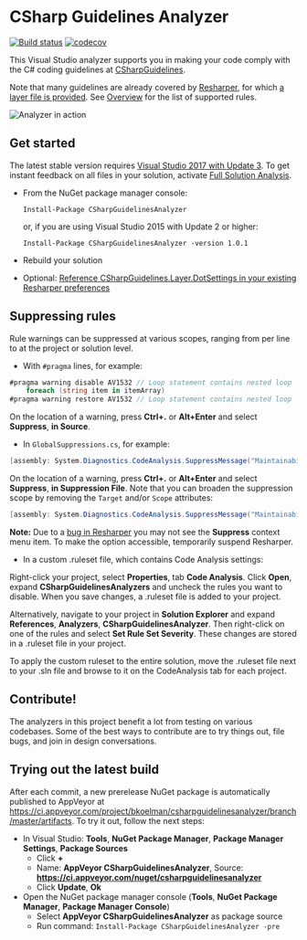 # CSharp Guidelines Analyzer

[![Build status](https://ci.appveyor.com/api/projects/status/q37dldfggtcwf6u4/branch/master?svg=true)](https://ci.appveyor.com/project/bkoelman/csharpguidelinesanalyzer/branch/master)
[![codecov](https://codecov.io/gh/bkoelman/CSharpGuidelinesAnalyzer/branch/master/graph/badge.svg)](https://codecov.io/gh/bkoelman/CSharpGuidelinesAnalyzer)

This Visual Studio analyzer supports you in making your code comply with the C# coding guidelines at [CSharpGuidelines](https://github.com/dennisdoomen/CSharpGuidelines). 

Note that many guidelines are already covered by [Resharper](https://www.jetbrains.com/resharper/), for which [a layer file is provided](https://github.com/bkoelman/CSharpGuidelinesAnalyzer/blob/master/docs/Resharper%20Settings.md).
See [Overview](https://github.com/bkoelman/CSharpGuidelinesAnalyzer/blob/master/docs/Overview.md) for the list of supported rules.

![Analyzer in action](https://github.com/bkoelman/CSharpGuidelinesAnalyzer/blob/gh-pages/images/analyzer-in-action.png)

## Get started

The latest stable version requires [Visual Studio 2017 with Update 3](https://www.visualstudio.com/). To get instant feedback on all files in your solution, activate [Full Solution Analysis](https://github.com/bkoelman/CSharpGuidelinesAnalyzer/blob/master/docs/Full%20Solution%20Analysis.md).

* From the NuGet package manager console:

  `Install-Package CSharpGuidelinesAnalyzer` 

  or, if you are using Visual Studio 2015 with Update 2 or higher:

  `Install-Package CSharpGuidelinesAnalyzer -version 1.0.1`

* Rebuild your solution

* Optional: [Reference CSharpGuidelines.Layer.DotSettings in your existing Resharper preferences](https://github.com/bkoelman/CSharpGuidelinesAnalyzer/blob/master/docs/Resharper%20Settings.md)

## Suppressing rules
Rule warnings can be suppressed at various scopes, ranging from per line to at the project or solution level.

* With `#pragma` lines, for example:
```csharp
#pragma warning disable AV1532 // Loop statement contains nested loop
    foreach (string item in itemArray)
#pragma warning restore AV1532 // Loop statement contains nested loop
```
On the location of a warning, press **Ctrl+.** or **Alt+Enter** and select **Suppress**, **in Source**.

* In `GlobalSuppressions.cs`, for example:
```csharp
[assembly: System.Diagnostics.CodeAnalysis.SuppressMessage("Maintainability", "AV1532:Loop statement contains nested loop", Justification = "<Pending>", Scope = "member", Target = "~M:CSharpGuidelinesDemo.Demo.RunDemo(System.String[][],System.Boolean,System.String)~System.Collections.Generic.List{System.String}")]
```
On the location of a warning, press **Ctrl+.** or **Alt+Enter** and select **Suppress**, **in Suppression File**.
Note that you can broaden the suppression scope by removing the `Target` and/or `Scope` attributes:

```csharp
[assembly: System.Diagnostics.CodeAnalysis.SuppressMessage("Maintainability", "AV1532:Loop statement contains nested loop", Justification = "<Pending>")]
```

**Note:** Due to a [bug in Resharper](https://youtrack.jetbrains.com/issue/RSRP-461893) you may not see the **Suppress** context menu item. To make the option accessible, temporarily suspend Resharper.

* In a custom .ruleset file, which contains Code Analysis settings:

Right-click your project, select **Properties**, tab **Code Analysis**. Click **Open**, expand **CSharpGuidelinesAnalyzers** and uncheck the rules you want to disable. When you save changes, a .ruleset file is added to your project.

Alternatively, navigate to your project in **Solution Explorer** and expand **References**, **Analyzers**, **CSharpGuidelinesAnalyzer**. Then right-click on one of the rules and select **Set Rule Set Severity**. These changes are stored in a .ruleset file in your project.

To apply the custom ruleset to the entire solution, move the .ruleset file next to your .sln file and browse to it on the CodeAnalysis tab for each project.

## Contribute!

The analyzers in this project benefit a lot from testing on various codebases. Some of the best ways to contribute are to try things out, file bugs, and join in design conversations.

## Trying out the latest build

After each commit, a new prerelease NuGet package is automatically published to AppVeyor at https://ci.appveyor.com/project/bkoelman/csharpguidelinesanalyzer/branch/master/artifacts. To try it out, follow the next steps:

* In Visual Studio: **Tools**, **NuGet Package Manager**, **Package Manager Settings**, **Package Sources**
    * Click **+**
    * Name: **AppVeyor CSharpGuidelinesAnalyzer**, Source: **https://ci.appveyor.com/nuget/csharpguidelinesanalyzer**
    * Click **Update**, **Ok**
* Open the NuGet package manager console  (**Tools**, **NuGet Package Manager**, **Package Manager Console**)
    * Select **AppVeyor CSharpGuidelinesAnalyzer** as package source
    * Run command: `Install-Package CSharpGuidelinesAnalyzer -pre`
